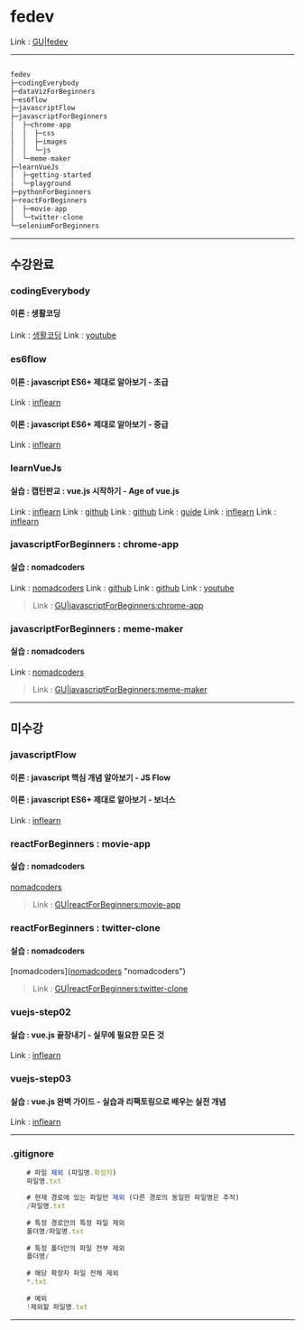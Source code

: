 # fedev

Link : [GU|fedev](https://ioabcoi.github.io/fedev/ "fedev")

---------------------------

```javascript

fedev
├─codingEverybody
├─dataVizForBeginners
├─es6flow
├─javascriptFlow
├─javascriptForBeginners
│  ├─chrome-app
│  │  ├─css
│  │  ├─images
│  │  └─js
│  └─meme-maker
├─learnVueJs
│  ├─getting-started
│  └─playground
├─pythonForBeginners
├─reactForBeginners
│  ├─movie-app
│  └─twitter-clone
└─seleniumForBeginners

```

---------------------------

## 수강완료

### codingEverybody
#### 이론 : 생활코딩

Link : [생활코딩](https://ioabcoi.github.io/fedev/ "생활코딩")
Link : [youtube](https://www.youtube.com/watch?v=PZIPsKgWJiw&list=PLuHgQVnccGMA4uSig3hCjl7wTDeyIeZVU "youtube")

### es6flow
#### 이론 : javascript ES6+ 제대로 알아보기 - 초급

Link : [inflearn](https://www.inflearn.com/course/ecmascript-6-flow/  "inflearn")

#### 이론 : javascript ES6+ 제대로 알아보기 - 중급

Link : [inflearn](https://www.inflearn.com/course/es6-2/ "inflearn")

### learnVueJs
#### 실습 : 캡틴판교 : vue.js 시작하기 - Age of vue.js

Link : [inflearn](https://www.inflearn.com/course/Age-of-Vuejs/lecture/21395?tab=curriculum "inflearn")
Link : [github](https://github.com/joshua1988/learn-vue-js "github")
Link : [github](https://joshua1988.github.io/vue-camp/ "github")
Link : [guide](https://kr.vuejs.org/v2/guide/ "guide")
Link : [inflearn](https://www.inflearn.com/course/팀개발-깃-깃허브 "inflearn")
Link : [inflearn](http://www.yes24.com/Product/Goods/85382769?Acode=101 "inflearn")

### javascriptForBeginners : chrome-app
#### 실습 : nomadcoders

Link : [nomadcoders](https://nomadcoders.co/javascript-for-beginners "nomadcoders")
Link : [github](https://github.com/nomadcoders/js-basics "github")
Link : [github](https://github.com/nomadcoders/javascript-for-beginners "github")
Link : [youtube](https://www.youtube.com/watch?v=wUHncG3VwPw&list=PLLUCyU7SBaR7tOMe-ySJ5Uu1UlEBznxTr "youtube")
> Link : [GU|javascriptForBeginners:chrome-app](https://ioabcoi.github.io/fedev/javascriptForBeginners/chrome-app/index.html "GU")

### javascriptForBeginners : meme-maker
#### 실습 : nomadcoders

Link : [nomadcoders](https://nomadcoders.co/javascript-for-beginners-2 "nomadcoders")
> Link : [GU|javascriptForBeginners:meme-maker](https://ioabcoi.github.io/fedev/javascriptForBeginners/meme-maker/index.html "GU")

---------------------------

## 미수강

### javascriptFlow
#### 이론 : javascript 핵심 개념 알아보기 - JS Flow

#### 이론 : javascript ES6+ 제대로 알아보기 - 보너스

Link : [inflearn](https://www.inflearn.com/course/자바스크립트-es6-보너스/ "inflearn")

### reactForBeginners : movie-app
#### 실습 : nomadcoders

[nomadcoders](https://nomadcoders.co/react-for-beginners "nomadcoders")
> Link : [GU|reactForBeginners:movie-app](https://ioabcoi.github.io/fedev/reactForBeginners/movie-app/index.html "GU")

### reactForBeginners : twitter-clone
#### 실습 : nomadcoders

[nomadcoders]([nomadcoders](https://nomadcoders.co/nwitter "nomadcoders") "nomadcoders")
> Link : [GU|reactForBeginners:twitter-clone](https://ioabcoi.github.io/fedev/reactForBeginners/twitter-clone/index.html "GU")

### vuejs-step02
#### 실습 : vue.js 끝장내기 - 실무에 필요한 모든 것

Link : [inflearn](https://www.inflearn.com/course/vue-js-끝내기-캡틴판교 "inflearn")

### vuejs-step03
#### 실습 : vue.js 완벽 가이드 - 실습과 리팩토링으로 배우는 실전 개념

Link : [inflearn](https://www.inflearn.com/course/vue-js "inflearn")

---------------------------

### .gitignore
```javascript
	# 파일 제외 (파일명.확장자)
	파일명.txt
	 
	# 현재 경로에 있는 파일만 제외 (다른 경로의 동일한 파일명은 추적)
	/파일명.txt
	 
	# 특정 경로안의 특정 파일 제외
	폴더명/파일명.txt
	 
	# 특정 폴더안의 파일 전부 제외
	폴더명/
	 
	# 해당 확장자 파일 전체 제외
	*.txt
	 
	# 예외
	!제외할 파일명.txt
```

---------------------------